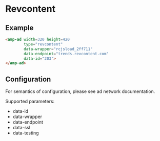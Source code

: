 <!---
Copyright 2015 The AMP HTML Authors. All Rights Reserved.

Licensed under the Apache License, Version 2.0 (the "License");
you may not use this file except in compliance with the License.
You may obtain a copy of the License at

      http://www.apache.org/licenses/LICENSE-2.0

Unless required by applicable law or agreed to in writing, software
distributed under the License is distributed on an "AS-IS" BASIS,
WITHOUT WARRANTIES OR CONDITIONS OF ANY KIND, either express or implied.
See the License for the specific language governing permissions and
limitations under the License.
-->

# Revcontent

## Example

```html
<amp-ad width=320 height=420
        type="revcontent"
        data-wrapper="rcjsload_2ff711"
        data-endpoint="trends.revcontent.com"
        data-id="203">
</amp-ad>
```

## Configuration

For semantics of configuration, please see ad network documentation.

Supported parameters:

- data-id
- data-wrapper
- data-endpoint
- data-ssl
- data-testing
